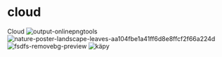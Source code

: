 # cloud
Cloud
![output-onlinepngtools](https://user-images.githubusercontent.com/69728770/231290741-90e5ea72-fc7d-4766-986f-67c0ace91cf5.png)
![nature-poster-landscape-leaves-aa104fbe1a41ff6d8e8ffcf2f66a224d](https://user-images.githubusercontent.com/69728770/231291580-5e2c1242-258e-4583-8ab4-9cbfeaae089c.png)
![fsdfs-removebg-preview](https://user-images.githubusercontent.com/69728770/231292441-29c6ea0d-0eea-42c6-8eda-d236818cf760.png)
![käpy](https://user-images.githubusercontent.com/69728770/231293218-cb80c29a-e100-4893-8a0f-97f2f346e510.png)
